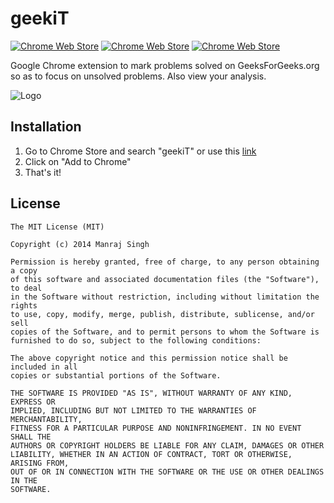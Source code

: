 # geekiT
[![Chrome Web Store](https://img.shields.io/chrome-web-store/v/fbbpfmfobkcdfcninfpanleekcjbdkin.svg?maxAge=2592000)](https://chrome.google.com/webstore/detail/geekit/fbbpfmfobkcdfcninfpanleekcjbdkin) [![Chrome Web Store](https://img.shields.io/chrome-web-store/d/fbbpfmfobkcdfcninfpanleekcjbdkin.svg?maxAge=2592000)](https://chrome.google.com/webstore/detail/geekit/fbbpfmfobkcdfcninfpanleekcjbdkin) [![Chrome Web Store](https://img.shields.io/chrome-web-store/rating/fbbpfmfobkcdfcninfpanleekcjbdkin.svg?maxAge=2592000)](https://chrome.google.com/webstore/detail/geekit/fbbpfmfobkcdfcninfpanleekcjbdkin)

Google Chrome extension to mark problems solved on GeeksForGeeks.org so as to focus on unsolved problems. Also view your analysis.

![Logo](https://github.com/ManrajGrover/geekiT/blob/master/assets/logo.png)

## Installation

1. Go to Chrome Store and search "geekiT" or use this [link](https://chrome.google.com/webstore/detail/geekit/fbbpfmfobkcdfcninfpanleekcjbdkin)
2. Click on "Add to Chrome"
3. That's it!

## License

```
The MIT License (MIT)

Copyright (c) 2014 Manraj Singh

Permission is hereby granted, free of charge, to any person obtaining a copy
of this software and associated documentation files (the "Software"), to deal
in the Software without restriction, including without limitation the rights
to use, copy, modify, merge, publish, distribute, sublicense, and/or sell
copies of the Software, and to permit persons to whom the Software is
furnished to do so, subject to the following conditions:

The above copyright notice and this permission notice shall be included in all
copies or substantial portions of the Software.

THE SOFTWARE IS PROVIDED "AS IS", WITHOUT WARRANTY OF ANY KIND, EXPRESS OR
IMPLIED, INCLUDING BUT NOT LIMITED TO THE WARRANTIES OF MERCHANTABILITY,
FITNESS FOR A PARTICULAR PURPOSE AND NONINFRINGEMENT. IN NO EVENT SHALL THE
AUTHORS OR COPYRIGHT HOLDERS BE LIABLE FOR ANY CLAIM, DAMAGES OR OTHER
LIABILITY, WHETHER IN AN ACTION OF CONTRACT, TORT OR OTHERWISE, ARISING FROM,
OUT OF OR IN CONNECTION WITH THE SOFTWARE OR THE USE OR OTHER DEALINGS IN THE
SOFTWARE.
```
